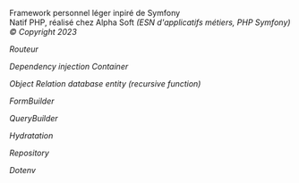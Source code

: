 Framework personnel léger inpiré de Symfony<br> 
Natif PHP,
réalisé chez Alpha Soft <em>(ESN d'applicatifs métiers, PHP Symfony)<br>
&copy; Copyright 2023


Routeur

Dependency injection Container

Object Relation database entity (recursive function)

FormBuilder

QueryBuilder

Hydratation

Repository 

Dotenv